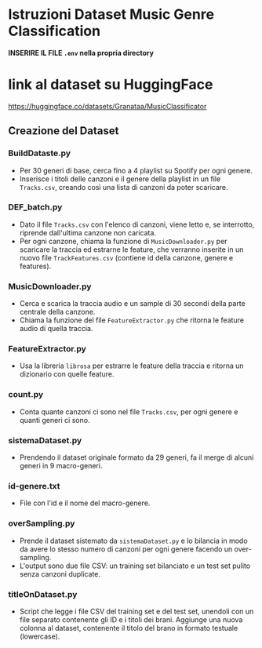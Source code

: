 # Istruzioni Dataset Music Genre Classification

**INSERIRE IL FILE `.env` nella propria directory**

# link al dataset su HuggingFace
https://huggingface.co/datasets/Granataa/MusicClassificator

## Creazione del Dataset

### BuildDataste.py
- Per 30 generi di base, cerca fino a 4 playlist su Spotify per ogni genere.
- Inserisce i titoli delle canzoni e il genere della playlist in un file `Tracks.csv`, creando così una lista di canzoni da poter scaricare.

### DEF_batch.py
- Dato il file `Tracks.csv` con l'elenco di canzoni, viene letto e, se interrotto, riprende dall'ultima canzone non caricata.
- Per ogni canzone, chiama la funzione di `MusicDownloader.py` per scaricare la traccia ed estrarne le feature, che verranno inserite in un nuovo file `TrackFeatures.csv` (contiene id della canzone, genere e features).

### MusicDownloader.py
- Cerca e scarica la traccia audio e un sample di 30 secondi della parte centrale della canzone.
- Chiama la funzione del file `FeatureExtractor.py` che ritorna le feature audio di quella traccia.

### FeatureExtractor.py
- Usa la libreria `librosa` per estrarre le feature della traccia e ritorna un dizionario con quelle feature.

### count.py
- Conta quante canzoni ci sono nel file `Tracks.csv`, per ogni genere e quanti generi ci sono.

### sistemaDataset.py
- Prendendo il dataset originale formato da 29 generi, fa il merge di alcuni generi in 9 macro-generi.

### id-genere.txt
- File con l'id e il nome del macro-genere.

### overSampling.py
- Prende il dataset sistemato da `sistemaDataset.py` e lo bilancia in modo da avere lo stesso numero di canzoni per ogni genere facendo un over-sampling.
- L'output sono due file CSV: un training set bilanciato e un test set pulito senza canzoni duplicate.

### titleOnDataset.py
- Script che legge i file CSV del training set e del test set, unendoli con un file separato contenente gli ID e i titoli dei brani. Aggiunge una nuova colonna al dataset, contenente il titolo del brano in formato testuale (lowercase).
